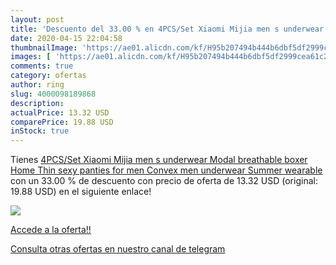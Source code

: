 ```yaml
---
layout: post
title: 'Descuento del 33.00 % en 4PCS/Set Xiaomi Mijia men s underwear Mo'
date: 2020-04-15 22:04:58
thumbnailImage: 'https://ae01.alicdn.com/kf/H95b207494b444b6dbf5df2999cea61c28/4PCS-Set-Xiaomi-Mijia-men-s-underwear-Modal-breathable-boxer-Home-Thin-sexy-panties-for-men.jpg_350x350._SL200_.jpg'
images: [ 'https://ae01.alicdn.com/kf/H95b207494b444b6dbf5df2999cea61c28/4PCS-Set-Xiaomi-Mijia-men-s-underwear-Modal-breathable-boxer-Home-Thin-sexy-panties-for-men.jpg_350x350._SL200_.jpg' ]
comments: true
category: ofertas
author: ring
slug: 4000098189868
description:
actualPrice: 13.32 USD
comparePrice: 19.88 USD
inStock: true
---
```


Tienes [4PCS/Set Xiaomi Mijia men s underwear Modal breathable boxer Home Thin sexy panties for men Convex men underwear Summer wearable](https://www.amazon.com/dp/4000098189868/?tag=redken08-20) con un 33.00 % de descuento con precio de oferta de 13.32 USD (original: 19.88 USD) en el siguiente enlace!

[![](https://ae01.alicdn.com/kf/H95b207494b444b6dbf5df2999cea61c28/4PCS-Set-Xiaomi-Mijia-men-s-underwear-Modal-breathable-boxer-Home-Thin-sexy-panties-for-men.jpg_350x350._SL200_.jpg)](https://www.amazon.com/dp/4000098189868/?tag=redken08-20)

[Accede a la oferta!!](https://www.amazon.com/dp/4000098189868/?tag=redken08-20)

[Consulta otras ofertas en nuestro canal de telegram](https://t.me/s/ofertas25)
